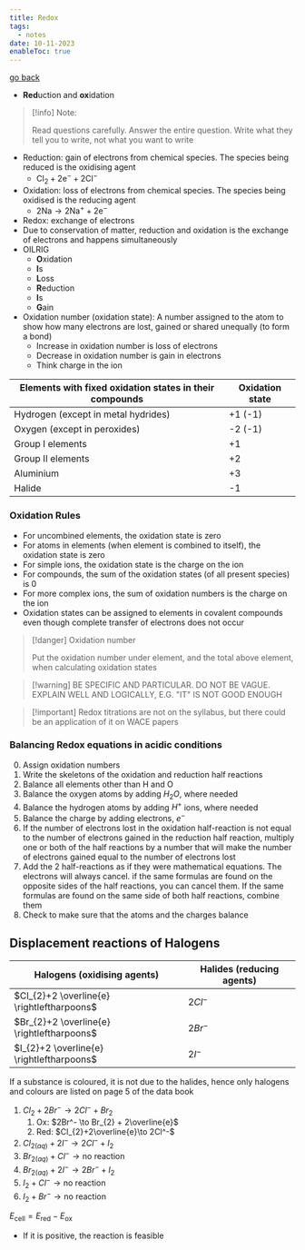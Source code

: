 ```yaml
---
title: Redox
tags:
  - notes
date: 10-11-2023
enableToc: true
---
```

 
[go back](12Subjects/12Chemistry.md)

- **Red**uction and **ox**idation

> [!info] Note:
> 
> Read questions carefully. Answer the entire question. Write what they tell you to write, not what you want to write

- Reduction: gain of electrons from chemical species. The species being reduced is the oxidising agent
	- $\text{Cl}_{2} +2 \text{e}^- + 2 \text{Cl}^-$
- Oxidation: loss of electrons from chemical species. The species being oxidised is the reducing agent
	- $2\text{Na} \to 2 \text{Na}^+ + 2 \text{e}^-$
- Redox: exchange of electrons
- Due to conservation of matter, reduction and oxidation is the exchange of electrons and happens simultaneously
- OILRIG
	- **O**xidation
	- **I**s
	- **L**oss
	- **R**eduction
	- **I**s
	- **G**ain
- Oxidation number (oxidation state): A number assigned to the atom to show how many electrons are lost, gained or shared unequally (to form a bond)
	- Increase in oxidation number is loss of electrons
	- Decrease in oxidation number is gain in electrons
	- Think charge in the ion

| Elements with fixed oxidation states in their compounds | Oxidation state |
| ------------------------------------------------------- | --------------- |
| Hydrogen (except in metal hydrides)                     | +1 (-1)         |
| Oxygen (except in peroxides)                            | -2 (-1)         |
| Group I elements                                        | +1              |
| Group II elements                                      | +2              |
| Aluminium                                               | +3              |
| Halide                                                  | -1              |

### Oxidation Rules
- For uncombined elements, the oxidation state is zero
- For atoms in elements (when element is combined to itself), the oxidation state is zero
- For simple ions, the oxidation state is the charge on the ion
- For compounds, the sum of the oxidation states (of all present species) is 0
- For more complex ions, the sum of oxidation numbers is the charge on the ion
- Oxidation states can be assigned to elements in covalent compounds even though complete transfer of electrons does not occur

> [!danger] Oxidation number
> 
> Put the oxidation number under element, and the total above element, when calculating oxidation states

> [!warning] BE SPECIFIC AND PARTICULAR. DO NOT BE VAGUE. EXPLAIN WELL AND LOGICALLY, E.G. "IT" IS NOT GOOD ENOUGH

> [!important] Redox titrations are not on the syllabus, but there could be an application of it on WACE papers


### Balancing Redox equations in acidic conditions
0. Assign oxidation numbers
1. Write the skeletons of the oxidation and reduction half reactions
2. Balance all elements other than H and O
3. Balance the oxygen atoms by adding $H_{2}O$, where needed
4. Balance the hydrogen atoms by adding $H^+$ ions, where needed
5. Balance the charge by adding electrons, $e^-$
6. If the number of electrons lost in the oxidation half-reaction is not equal to the number of electrons gained in the reduction half reaction, multiply one or both of the half reactions by a number that will make the number of electrons gained equal to the number of electrons lost
7. Add the 2 half-reactions as if they were mathematical equations. The electrons will always cancel. if the same formulas are found on the opposite sides of the half reactions, you can cancel them. If the same formulas are found on the same side of both half reactions, combine them
8. Check to make sure that the atoms and the charges balance

## Displacement reactions of Halogens

| Halogens (oxidising agents)                                   | Halides (reducing agents) |
| ------------------------------------------ | ------- |
| $Cl_{2}+2 \overline{e} \rightleftharpoons$ | $2Cl^-$ |
| $Br_{2}+2 \overline{e} \rightleftharpoons$ | $2Br^-$ |
| $I_{2}+2 \overline{e} \rightleftharpoons$  | $2I^-$        |

If a substance is coloured, it is not due to the halides, hence only halogens and colours are listed on page 5 of the data book

1. $Cl_{2} + 2Br^- \to 2Cl^- + Br_{2}$
	1. Ox: $2Br^- \to Br_{2} + 2\overline{e}$
	2. Red: $Cl_{2}+2\overline{e}\to 2Cl^-$
2. $Cl_{2(aq)} + 2I^- \to 2Cl^- + I_{2}$
3. $Br_{2(aq)} + Cl^- \to \text{no reaction}$
4. $Br_{2(aq)} + 2I^- \to 2Br^- + I_{2}$
5. $I_{2} + Cl^- \to \text{no reaction}$
6. $I_{2}+ Br^- \to \text{no reaction}$


$E_{\text{cell}}=E_{\text{red}}-E_{\text{ox}}$
- If it is positive, the reaction is feasible